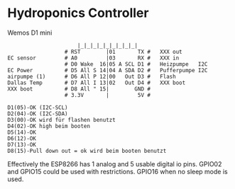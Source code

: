 # Hydroponics Controller


Wemos D1 mini

``` pinout
                      |_|_|_|_|_|_|_|_|_|
                  # RST        |01       TX #   XXX out
EC sensor         # A0         |03       RX #   XXX in
                  # D0 Wake  16|05 A SCL D1 #   Heizpumpe   I2C
EC Power          # D5 All S 14|04 A SDA D2 #   Pufferpumpe I2C
airpumpe (1)      # D6 All P 12|00   Out D3 #   Flash
Dallas Temp       # D7 All I 13|02   Out D4 #   XXX boot
XXX boot          # D8 All " 15|        GND #
                  # 3.3V       |         5V #
```

```
D1(05)-OK (I2C-SCL)
D2(04)-OK (I2C-SDA)
D3(00)-OK wird für flashen benutzt
D4(02)-OK high beim booten
D5(14)-OK
D6(12)-OK
D7(13)-OK
D8(15)-Pull down out = ok wird beim booten benutzt
```
Effectively the ESP8266 has 1 analog and 5 usable digital io pins. GPIO02 and GPIO15 could be used with restrictions. GPIO16 when no sleep mode is used.